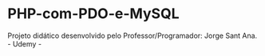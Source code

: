 # PHP-com-PDO-e-MySQL
Projeto didático desenvolvido pelo Professor/Programador: Jorge Sant Ana.  - Udemy - 

